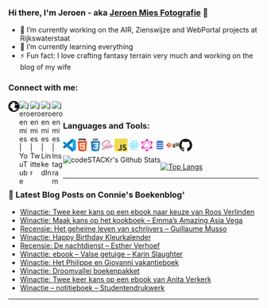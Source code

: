 ### Hi there, I'm Jeroen - aka [Jeroen Mies Fotografie][website] 👋

- 🔭 I’m currently working on the AIR, Zienswijze and WebPortal projects at Rijkswaterstaat
- 🌱 I’m currently learning everything
- ⚡ Fun fact: I love crafting fantasy terrain very much and working on the blog of my wife

### Connect with me:

[<img align="left" alt="jeroenmies" width="22px" src="https://raw.githubusercontent.com/iconic/open-iconic/master/svg/globe.svg" />][website]
[<img align="left" alt="jeroenmies | YouTube" width="22px" src="https://cdn.jsdelivr.net/npm/simple-icons@v3/icons/youtube.svg" />][youtube]
[<img align="left" alt="jeroenmies | Twitter" width="22px" src="https://cdn.jsdelivr.net/npm/simple-icons@v3/icons/twitter.svg" />][twitter]
[<img align="left" alt="jeroenmies | LinkedIn" width="22px" src="https://cdn.jsdelivr.net/npm/simple-icons@v3/icons/linkedin.svg" />][linkedin]
[<img align="left" alt="jeroenmies | Instagram" width="22px" src="https://cdn.jsdelivr.net/npm/simple-icons@v3/icons/instagram.svg" />][instagram]

<br />

### Languages and Tools:

[<img align="left" alt="Visual Studio Code" width="26px" src="https://raw.githubusercontent.com/github/explore/80688e429a7d4ef2fca1e82350fe8e3517d3494d/topics/visual-studio-code/visual-studio-code.png" />][webdevplaylist]
[<img align="left" alt="HTML5" width="26px" src="https://raw.githubusercontent.com/github/explore/80688e429a7d4ef2fca1e82350fe8e3517d3494d/topics/html/html.png" />][webdevplaylist]
[<img align="left" alt="CSS3" width="26px" src="https://raw.githubusercontent.com/github/explore/80688e429a7d4ef2fca1e82350fe8e3517d3494d/topics/css/css.png" />][cssplaylist]
[<img align="left" alt="Sass" width="26px" src="https://raw.githubusercontent.com/github/explore/80688e429a7d4ef2fca1e82350fe8e3517d3494d/topics/sass/sass.png" />][cssplaylist]
[<img align="left" alt="JavaScript" width="26px" src="https://raw.githubusercontent.com/github/explore/80688e429a7d4ef2fca1e82350fe8e3517d3494d/topics/javascript/javascript.png" />][jsplaylist]
[<img align="left" alt="React" width="26px" src="https://raw.githubusercontent.com/github/explore/80688e429a7d4ef2fca1e82350fe8e3517d3494d/topics/react/react.png" />][reactplaylist]
[<img align="left" alt="GraphQL" width="26px" src="https://raw.githubusercontent.com/github/explore/80688e429a7d4ef2fca1e82350fe8e3517d3494d/topics/graphql/graphql.png" />][webdevplaylist]
[<img align="left" alt="SQL" width="26px" src="https://raw.githubusercontent.com/github/explore/80688e429a7d4ef2fca1e82350fe8e3517d3494d/topics/sql/sql.png" />][webdevplaylist]
[<img align="left" alt="Git" width="26px" src="https://raw.githubusercontent.com/github/explore/80688e429a7d4ef2fca1e82350fe8e3517d3494d/topics/git/git.png" />][webdevplaylist]
[<img align="left" alt="GitHub" width="26px" src="https://raw.githubusercontent.com/github/explore/78df643247d429f6cc873026c0622819ad797942/topics/github/github.png" />][webdevplaylist]

<br />
<br />

<img align="left" alt="codeSTACKr's Github Stats" src="https://github-readme-stats.vercel.app/api?username=jeroenmies&show_icons=true&hide_border=true&count_private=true&theme=tokyonight" />

[![Top Langs](https://github-readme-stats.vercel.app/api/top-langs/?username=jeroenmies)](https://github.com/jeroenmies/github-readme-stats)

---

### 📕 Latest Blog Posts on Connie's Boekenblog'
<!-- BLOG-POST-LIST:START -->
- [Winactie: Twee keer kans op een ebook naar keuze van Roos Verlinden](https://conniesboekenblog.nl/2021/09/07/winactie-twee-keer-kans-op-een-ebook-naar-keuze-van-roos-verlinden/?utm_source=rss&utm_medium=rss&utm_campaign=winactie-twee-keer-kans-op-een-ebook-naar-keuze-van-roos-verlinden)
- [Winactie: Maak kans op het kookboek – Emma’s Amazing Asia Vega](https://conniesboekenblog.nl/2021/09/07/winactie-maak-kans-op-het-kookboek-emmas-amazing-asia-vega/?utm_source=rss&utm_medium=rss&utm_campaign=winactie-maak-kans-op-het-kookboek-emmas-amazing-asia-vega)
- [Recensie: Het geheime leven van schrijvers – Guillaume Musso](https://conniesboekenblog.nl/2021/09/06/recensie-het-geheime-leven-van-schrijvers-guillaume-musso/?utm_source=rss&utm_medium=rss&utm_campaign=recensie-het-geheime-leven-van-schrijvers-guillaume-musso)
- [Winactie: Happy Birthday Kleurkalender](https://conniesboekenblog.nl/2021/09/06/winactie-happy-birthday-kleurkalender/?utm_source=rss&utm_medium=rss&utm_campaign=winactie-happy-birthday-kleurkalender)
- [Recensie: De nachtdienst – Esther Verhoef](https://conniesboekenblog.nl/2021/09/05/recensie-de-nachtdienst-esther-verhoef/?utm_source=rss&utm_medium=rss&utm_campaign=recensie-de-nachtdienst-esther-verhoef)
- [Winactie: ebook – Valse getuige – Karin Slaughter](https://conniesboekenblog.nl/2021/09/05/winactie-ebook-valse-getuige-karin-slaughter/?utm_source=rss&utm_medium=rss&utm_campaign=winactie-ebook-valse-getuige-karin-slaughter)
- [Winactie: Het Philippe en Giovanni vakantieboek](https://conniesboekenblog.nl/2021/09/04/winactie-het-philippe-en-giovanni-vakantieboek/?utm_source=rss&utm_medium=rss&utm_campaign=winactie-het-philippe-en-giovanni-vakantieboek)
- [Winactie: Droomvallei boekenpakket](https://conniesboekenblog.nl/2021/09/03/winactie-droomvallei-boekenpakket/?utm_source=rss&utm_medium=rss&utm_campaign=winactie-droomvallei-boekenpakket)
- [Winactie: Twee keer kans op een ebook van Anita Verkerk](https://conniesboekenblog.nl/2021/09/02/winactie-twee-keer-kans-op-een-ebook-van-anita-verkerk/?utm_source=rss&utm_medium=rss&utm_campaign=winactie-twee-keer-kans-op-een-ebook-van-anita-verkerk)
- [Winactie – notitieboek – Studentendrukwerk](https://conniesboekenblog.nl/2021/09/01/winactie-notitieboek-studentendrukwerk/?utm_source=rss&utm_medium=rss&utm_campaign=winactie-notitieboek-studentendrukwerk)
<!-- BLOG-POST-LIST:END -->

---

[website]: https://jeroenmiesfotografie.nl
[twitter]: https://twitter.com/jeroenmies
[youtube]: https://www.youtube.com/channel/UCdM6wXDAk3Y8_ycxkSfAD7Q
[instagram]: https://www.instagram.com/jeroenmies/
[linkedin]: https://www.linkedin.com/in/jeroenmies/
[webdevplaylist]: https://www.youtube.com/playlist?list=PLlhZGGVFsRrTQQnp_2UwWSoAigm-9_SqR
[jsplaylist]: https://www.youtube.com/playlist?list=PLC5BA7CB1270B2073
[cssplaylist]: https://www.youtube.com/playlist?list=PLlhZGGVFsRrSeV5xra6z-nU60cqompunz
[reactplaylist]: https://www.youtube.com/playlist?list=PLC5BA7CB1270B2073
